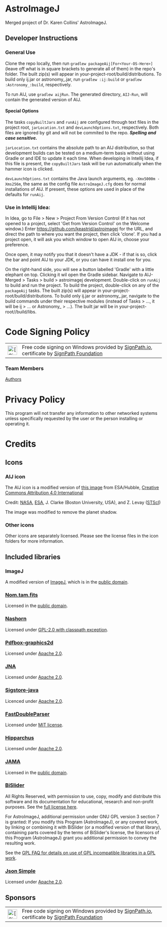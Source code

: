# AstroImageJ

Merged project of Dr. Karen Collins' AstroImageJ.

## Developer Instructions

### General Use

Clone the repo locally, then run `gradlew packageAij[For<Your-OS-Here>]` (leave off what is in square brackets to
generate all of them) in the repo's folder. The built zip(s) will appear in your-project-root/build/distributions. To
build only ij.jar or astronomy_.jar, run `gradlew :ij:build` or `gradlew :Astronomy_:build`, respectively.

To run AIJ, use `gradlew aijRun`. The generated directory, `AIJ-Run`, will contain the generated version of AIJ.

#### Special Options
The tasks `copyBuiltJars` and `runAij` are configured through text files in the project root, `jarLocation.txt` and
`devLaunchOptions.txt`, respectively. Both files are ignored by git and will not be commited to the repo. 
***Spelling and case sensitive.***

`jarLocation.txt` contains the absolute path to an AIJ distribution, so that development builds can be tested on a 
medium-term basis without using Gradle or and IDE to update it each time. When developing in Intellij Idea, if this file
is present, the `copyBuiltJars` task will be run automatically when the hammer icon is clicked.

`devLaunchOptions.txt` contains the Java launch arguments, eg. `-Xmx5000m -Xms256m`, the same as the config file `AstroImageJ.cfg` does for 
normal installations of AIJ. If present, these options are used in place of the defaults for `runAij`.

### Use in Intellij Idea:

In Idea, go to File > New > Project From Version Control (If it has not opened to a project, select 'Get from Version
Control' on the Welcome window.)
Enter https://github.com/keastrid/astroimagej for the URL, and direct the path to where you want the project, then
click 'clone'. If you had a project open, it will ask you which window to open AIJ in, choose your preference.

Once open, it may notify you that it doesn't have a JDK - if that is so, click the bar and point AIJ to your JDK, or you
can have it install one for you.

On the right-hand side, you will see a button labelled 'Gradle' with a little elephant on top. Clicking it wil open the
Gradle sidebar. Navigate to AIJ-Merged > Tasks > build > astroimagej development. Double-click on `runAij` to build and
run the project. To build the project, double-click on any of the `packageAij` tasks. The built zip(s) will appear in
your-project-root/build/distributions. To build only ij.jar or astronomy_.jar, navigate to the build commands under
their respective modules (instead of Tasks > ..., it will be ij > ... or Astronomy_ > ...). The built jar will be in
your-project-root/<ij or Astronomy_>/build/libs.

# Code Signing Policy
<table>
 <tbody>
  <tr>
   <td align="center"><img alt="[SignPath]" src="https://avatars.githubusercontent.com/u/34448643" height="30"/></td>
   <td>Free code signing on Windows provided by <a href="https://signpath.io/">SignPath.io</a>, certificate by <a href="https://signpath.org/">SignPath Foundation</a></td>
  </tr>
 </tbody>
</table>

### Team Members
[Authors](https://github.com/orgs/AstroImageJ/people?query=role%3Aowner)

# Privacy Policy
This program will not transfer any information to other networked systems unless specifically requested by the user or the person installing or operating it.

# Credits
## Icons
### AIJ icon
The AIJ icon is a modified version of [this image](https://esahubble.org/images/heic0504d/) from ESA/Hubble,
[Creative Commons Attribution 4.0 International](https://creativecommons.org/licenses/by/4.0/)

Credit:
[NASA](http://www.nasa.gov/), [ESA](http://www.esa.int/), J. Clarke (Boston University, USA), and Z. Levay ([STScI](http://www.stsci.edu/))

The image was modified to remove the planet shadow.

### Other icons
Other icons are separately licensed. Please see the license files in the icon folders for more information.

## Included libraries
### ImageJ
A modified version of [ImageJ](https://github.com/imagej/ImageJ), which is in the 
[public domain](https://github.com/imagej/ImageJ?tab=License-1-ov-file).

### [Nom.tam.fits](https://github.com/nom-tam-fits/nom-tam-fits)
Licensed in the [public domain](https://github.com/nom-tam-fits/nom-tam-fits?tab=Unlicense-1-ov-file).

### [Nashorn](https://github.com/openjdk/nashorn)
Licensed under [GPL-2.0 with classpath exception](https://github.com/openjdk/nashorn/blob/main/LICENSE).

### [Pdfbox-graphics2d](https://github.com/rototor/pdfbox-graphics2d)
Licensed under [Apache 2.0](https://github.com/rototor/pdfbox-graphics2d?tab=readme-ov-file#licence).

### [JNA](https://github.com/java-native-access/jna)
Licensed under [Apache 2.0](https://github.com/java-native-access/jna?tab=License-1-ov-file#readme).

### [Sigstore-java](https://github.com/sigstore/sigstore-java/tree/main)
Licenced under [Apache 2.0](https://github.com/sigstore/sigstore-java/tree/main?tab=Apache-2.0-1-ov-file#readme).

### [FastDoubleParser](https://github.com/wrandelshofer/FastDoubleParser)
Licensed under [MIT license](https://github.com/wrandelshofer/FastDoubleParser?tab=MIT-1-ov-file#readme).

### [Hipparchus](https://github.com/Hipparchus-Math/hipparchus)
Licensed under [Apache 2.0](https://github.com/Hipparchus-Math/hipparchus?tab=Apache-2.0-1-ov-file).

### [JAMA](https://math.nist.gov/javanumerics/jama/)
Licensed in the [public domain](https://math.nist.gov/javanumerics/jama/).

### [BiSlider](https://perso.limsi.fr/vernier/BiSlider/)
All Rights Reserved, with permission to use, copy, modify and distribute this software and its documentation 
for educational, research and non-profit purposes. See the [full license here](https://perso.limsi.fr/vernier/BiSlider/).

For AstroImageJ, additional permission under GNU GPL version 3 section 7 is granted:
If you modify this Program (AstroImageJ), or any covered work, by linking or combining it with BiSlider (or a modified version of that library),
containing parts covered by the terms of BiSlider's license, the licensors of this Program (AstroImageJ) grant you 
additional permission to convey the resulting work.

See the [GPL FAQ for details on use of GPL incompatible libraries in a GPL work](https://www.gnu.org/licenses/gpl-faq.en.html#GPLIncompatibleLibs).

### [Json Simple](https://github.com/fangyidong/json-simple)
Licensed under [Apache 2.0](https://github.com/fangyidong/json-simple?tab=Apache-2.0-1-ov-file).

## Sponsors
<table>
 <tbody>
  <tr>
   <td align="center"><img alt="[SignPath]" src="https://avatars.githubusercontent.com/u/34448643" height="30"/></td>
   <td>Free code signing on Windows provided by <a href="https://signpath.io/">SignPath.io</a>, certificate by <a href="https://signpath.org/">SignPath Foundation</a></td>
  </tr>
 </tbody>
</table>